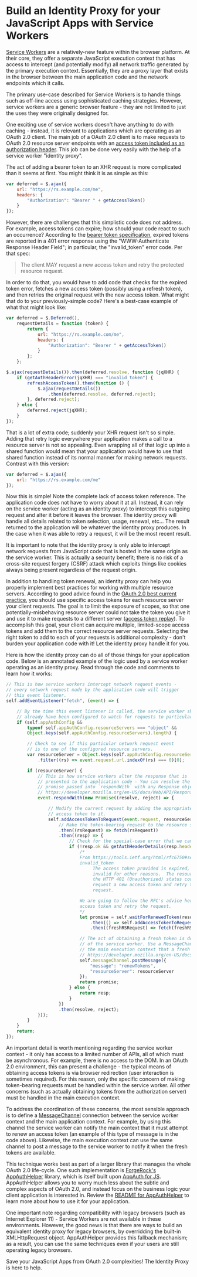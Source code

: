 # Build an Identity Proxy for your JavaScript Apps with Service Workers

[Service Workers](https://developer.mozilla.org/en-US/docs/Web/API/Service_Worker_API) are a relatively-new feature within the browser platform. At their core, they offer a separate JavaScript execution context that has access to intercept (and potentially modify) all network traffic generated by the primary execution context. Essentially, they are a proxy layer that exists in the browser between the main application code and the network endpoints which it calls.

The primary use-case described for Service Workers is to handle things such as off-line access using sophisticated caching strategies. However, service workers are a generic browser feature - they are not limited to just the uses they were originally designed for.

One exciting use of service workers doesn't have anything to do with caching - instead, it is relevant to applications which are operating as an OAuth 2.0 client. The main job of a OAuth 2.0 client is to make requests to OAuth 2.0 resource server endpoints with an [access token included as an authorization header](https://tools.ietf.org/html/rfc6750). This job can be done very easily with the help of a service worker "identity proxy".

The act of adding a bearer token to an XHR request is more complicated than it seems at first. You might think it is as simple as this:

```JavaScript
var deferred = $.ajax({
    url: "https://rs.example.com/me",
    headers: {
        "Authorization": "Bearer " + getAccessToken()
    }
});
```

However, there are challenges that this simplistic code does not address. For example, access tokens can expire; how should your code react to such an occurrence? According to the [bearer token specification](https://tools.ietf.org/html/rfc6750#section-3.1), expired tokens are reported in a 401 error response using the "WWW-Authenticate Response Header Field"; in particular, the "invalid_token" error code. Per that spec:

> The client MAY request a new access token and retry the protected resource request.

In order to do that, you would have to add code that checks for the expired token error, fetches a new access token (possibly using a refresh token), and then retries the original request with the new access token. What might that do to your previously-simple code? Here's a best-case example of what that might look like:

```JavaScript
var deferred = $.Deferred(),
    requestDetails = function (token) {
        return {
            url: "https://rs.example.com/me",
            headers: {
                "Authorization": "Bearer " + getAccessToken()
            }
        };
    };

$.ajax(requestDetails()).then(deferred.resolve, function (jqXHR) {
    if (getAuthHeaderError(jqXHR) === "invalid_token") {
        refreshAccessToken().then(function () {
            $.ajax(requestDetails())
                .then(deferred.resolve, deferred.reject);
        }, deferred.reject);
    } else {
        deferred.reject(jqXHR);
    }
});
```

That is a lot of extra code; suddenly your XHR request isn't so simple. Adding that retry logic everywhere your application makes a call to a resource server is not so appealing. Even wrapping all of that logic up into a shared function would mean that your application would have to use that shared function instead of its normal manner for making network requests. Contrast with this version:

```JavaScript
var deferred = $.ajax({
    url: "https://rs.example.com/me"
});
```

Now this is simple! Note the complete lack of access token reference. The application code does not have to worry about it at all. Instead, it can rely on the service worker (acting as an identity proxy) to intercept this outgoing request and alter it before it leaves the browser. The identity proxy will handle all details related to token selection, usage, renewal, etc... The result returned to the application will be whatever the identity proxy produces. In the case when it was able to retry a request, it will be the most recent result.

It is important to note that the identity proxy is only able to intercept network requests from JavaScript code that is hosted in the same origin as the service worker. This is actually a security benefit; there is no risk of a cross-site request forgery (CSRF) attack which exploits things like cookies always being present regardless of the request origin.

In addition to handling token renewal, an identity proxy can help you properly implement best practices for working with multiple resource servers. According to good advice found in the [OAuth 2.0 best current practice](https://tools.ietf.org/id/draft-ietf-oauth-security-topics-12.html#aud_restriction), you should use specific access tokens for each resource server your client requests. The goal is to limit the exposure of scopes, so that one potentially-misbehaving resource server could not take the token you give it and use it to make requests to a different server ([access token replay](https://tools.ietf.org/id/draft-ietf-oauth-security-topics-12.html#compromised-resource-server)). To accomplish this goal, your client can acquire multiple, limited-scope access tokens and add them to the correct resource server requests. Selecting the right token to add to each of your requests is additional complexity - don't burden your application code with it! Let the identity proxy handle it for you.

Here is how the identity proxy can do all of those things for your application code. Below is an annotated example of the logic used by a service worker operating as an identity proxy. Read through the code and comments to learn how it works:

```JavaScript
// This is how service workers intercept network request events -
// every network request made by the application code will trigger
// this event listener.
self.addEventListener("fetch", (event) => {

    // By the time this event listener is called, the service worker should
    // already have been configured to watch for requests to particular servers.
    if (self.appAuthConfig &&
        typeof self.appAuthConfig.resourceServers === "object" &&
        Object.keys(self.appAuthConfig.resourceServers).length) {

        // Check to see if this particular network request event
        // is to one of the configured resource servers.
        var resourceServer = Object.keys(self.appAuthConfig.resourceServers)
            .filter((rs) => event.request.url.indexOf(rs) === 0)[0];

        if (resourceServer) {
            // This is how service workers alter the response that is
            // presented to the application code - You can resolve the
            // promise passed into `respondWith` with any Response object.
            // https://developer.mozilla.org/en-US/docs/Web/API/Response
            event.respondWith(new Promise((resolve, reject) => {

                // Modify the current request by adding the appropriate
                // access token to it.
                self.addAccessTokenToRequest(event.request, resourceServer)
                    // Make the token-bearing request to the resource server.
                    .then((rsRequest) => fetch(rsRequest))
                    .then((resp) => {
                        // Check for the special-case error that we can possibly recover from.
                        if (!resp.ok && getAuthHeaderDetails(resp.headers)["error"] === "invalid_token") {
                            /*
                            From https://tools.ietf.org/html/rfc6750#section-3.1:
                            invalid_token
                                 The access token provided is expired, revoked, malformed, or
                                 invalid for other reasons.  The resource SHOULD respond with
                                 the HTTP 401 (Unauthorized) status code.  The client MAY
                                 request a new access token and retry the protected resource
                                 request.

                            We are going to follow the RFC's advice here and try to request a new
                            access token and retry the request.
                            */
                            let promise = self.waitForRenewedToken(resourceServer)
                                .then(() => self.addAccessTokenToRequest(event.request, resourceServer))
                                .then((freshRSRequest) => fetch(freshRSRequest));

                            // The act of obtaining a fresh token is done outside
                            // of the service worker. Use a MessageChannel to signal
                            // the main execution context that a fresh token is needed.
                            // https://developer.mozilla.org/en-US/docs/Web/API/MessageChannel
                            self.messageChannel.postMessage({
                                "message": "renewTokens",
                                "resourceServer": resourceServer
                            });
                            return promise;
                        } else {
                            return resp;
                        }
                    })
                    .then(resolve, reject);
            }));
        }
    }
    return;
});
```

An important detail is worth mentioning regarding the service worker context - it only has access to a limited number of APIs, all of which must be asynchronous. For example, there is no access to the DOM. In an OAuth 2.0 environment, this can present a challenge - the typical means of obtaining access tokens is via browser redirection (user interaction is sometimes required). For this reason, only the specific concern of making token-bearing requests must be handled within the service worker. All other concerns (such as actually obtaining tokens from the authorization server) must be handled in the main execution context.

To address the coordination of these concerns, the most sensible approach is to define a [MessageChannel](https://developer.mozilla.org/en-US/docs/Web/API/MessageChannel) connection between the service worker context and the main application context. For example, by using this channel the service worker can notify the main context that it must attempt to renew an access token (an example of this type of message is in the code above). Likewise, the main execution context can use the same channel to post a message to the service worker to notify it when the fresh tokens are available.

This technique works best as part of a larger library that manages the whole OAuth 2.0 life-cycle. One such implementation is [ForgeRock's AppAuthHelper](https://www.npmjs.com/package/appauthhelper) library, which is itself built upon [AppAuth for JS](https://github.com/openid/AppAuth-JS). AppAuthHelper allows you to worry much less about the subtle and complex aspects of OAuth 2.0, and instead focus on the business logic your client application is interested in. Review the [README for AppAuthHelper](https://github.com/ForgeRock/appAuthHelper/blob/master/README.md) to learn more about how to use it for your application.

One important note regarding compatibility with legacy browsers (such as Internet Explorer 11) - Service Workers are not available in these environments. However, the good news is that there are ways to build an equivalent identity proxy for legacy browsers, by overridding the built-in XMLHttpRequest object. AppAuthHelper provides this fallback mechanism; as a result, you can use the same techniques even if your users are still operating legacy browsers.

Save your JavaScript Apps from OAuth 2.0 complexities! The Identity Proxy is here to help.
